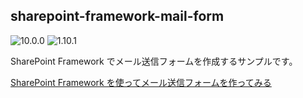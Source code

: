 ## sharepoint-framework-mail-form

![10.0.0](https://img.shields.io/badge/node-10.0.0-green)
![1.10.1](https://img.shields.io/badge/spfx-1.10.1-green)

SharePoint Framework でメール送信フォームを作成するサンプルです。

[SharePoint Framework を使ってメール送信フォームを作ってみる](https://blog.karamem0.dev/entry/2020/02/09/170000)
